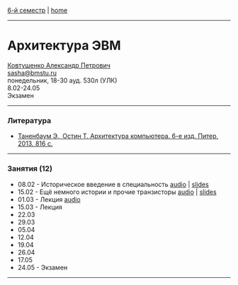 [6-й семестр](https://github.com/dKosarevsky/iu7/blob/master/2021_6_sem.md) | [home](https://github.com/dKosarevsky/iu7)
____________________________________
# Архитектура ЭВМ
[Ковтушенко Александр Петрович](https://studizba.com/hs/151-mgtu-im-baumana/teachers/4-kafedra-iu-7-programmnoe-obespechenie-je/202-kovtushenko-aleksandr-petrovich.html) \
sasha@bmstu.ru \
понедельник, 18-30 ауд. 530л (УЛК)\
8.02-24.05 \
Экзамен
____________________________________
### Литература

* [Таненбаум Э., Остин Т. Архитектура компьютера. 6-е изд. Питер, 2013. 816 с.](https://drive.google.com/file/d/1TN4fg_jEPDBOXwggM1gwqmhYWfuS3_lP/view?usp=drivesdk)
____________________________________
### Занятия (12)

* 08.02 - Историческое введение в специальность [audio](https://drive.google.com/drive/folders/1zGNteYy8Q6k2rITxPbAcSKZFTQiJVe4v?usp=sharing) | [slides](https://drive.google.com/drive/folders/1ImWnvDgDKOeGkLqE-wyZN4xa2-nLkl6d?usp=sharing)
* 15.02 - Ещё немного истории и прочие транзисторы [audio](https://drive.google.com/drive/folders/1WbhkvydjtCEpQz_IQ6SRLdJgTvSvI3oR?usp=sharing) | [slides](https://drive.google.com/drive/folders/1naDJjA2BqVqMbFmpwfhFmf5AeL7kZICf?usp=sharing)
* 01.03 - Лекция [audio](https://drive.google.com/drive/folders/1XMwAzTe4R77YWjSIyZ4pI6AZ932KiWUw?usp=sharing)
* 15.03 - Лекция
* 22.03
* 29.03
* 05.04
* 12.04
* 19.04
* 26.04
* 17.05
* 24.05 - Экзамен
____________________________________
